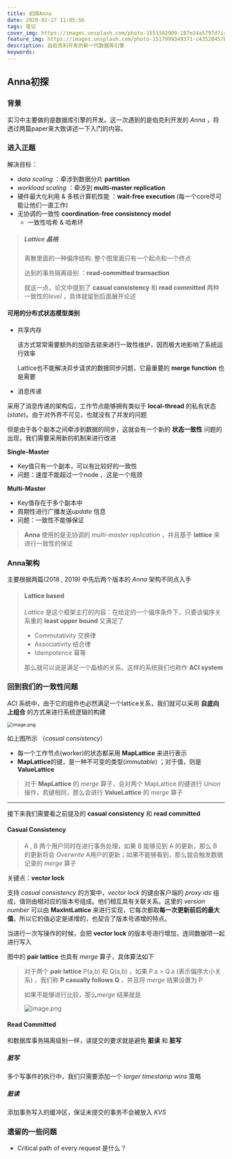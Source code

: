 ```yaml
---
title: 初探Anna
date: 2020-02-17 11:05:56
tags: 笔记
cover_img: https://images.unsplash.com/photo-1551342909-187e24a5797d?ixlib=rb-1.2.1&ixid=eyJhcHBfaWQiOjEyMDd9&auto=format&fit=crop&w=675&q=80
feature_img: https://images.unsplash.com/photo-1517999349371-c43520457b23?ixlib=rb-1.2.1&ixid=eyJhcHBfaWQiOjEyMDd9&auto=format&fit=crop&w=634&q=80
description: 由伯克利开发的新一代数据库引擎
keywords:
---
```


## Anna初探

### 背景

实习中主要做的是数据库引擎的开发。这一次遇到的是伯克利开发的 *Anna* ，将透过两篇paper来大致讲述一下入门的内容。

### 进入正题

解决目标：

- *data scaling* ：牵涉到数据分片 **partition**
- *workload scaling* ：牵涉到 **multi-master replication**
- 硬件最大化利用 & 多核计算机性能 ：**wait-free execution** (每一个core尽可能让他们一直工作)
- 无协调的一致性 **coordination-free consistency model**
  - 一致性哈希 & 哈希环

> ##### Lattice 晶格
>
> 离散里面的一种偏序结构. 整个图里面只有一个起点和一个终点
>
> 达到的事务隔离级别 ：**read-committed transaction**
>
> 就这一点，论文中提到了 **casual consistency** 和 **read committed** 两种一致性的*level* ，具体就留到后面展开论述

#### 可用的分布式状态模型类别

- 共享内存

  该方式常常需要额外的加锁去锁来进行一致性维护，因而极大地影响了系统运行效率

  Lattice也不能解决异步请求的数据同步问题，它最重要的 **merge function** 也是需要

- 消息传递

采用了消息传递的架构后，工作节点能够拥有类似于 **local-thread** 的私有状态(*state*)。由于对外界不可见，也就没有了并发的问题

但是由于各个副本之间牵涉到数据的同步，这就会有一个新的 **状态一致性** 问题的出现，我们需要采用新的机制来进行改进

**Single-Master**

- Key值只有一个副本，可以有比较好的一致性
- 问题：速度不能超过一个node ，这是一个瓶颈

**Multi-Master**

- Key值存在于多个副本中
- 周期性进行广播发送*update* 信息
- 问题：一致性不能够保证

> **Anna** 使用的是无协调的 *multi-master replication* ，并且基于 **lattice** 来进行一致性的保证

### Anna架构

主要根据两篇(2018 , 2019) 中先后两个版本的 *Anna* 架构不同点入手

> #### Lattice based
>
> *Lattice* 是这个框架主打的内容：在给定的一个偏序条件下，只要该偏序关系重的 **least upper bound** 又满足了
>
> - Commutativity 交换律
> - Associativity 结合律
> - Idempotence 幂等
>
> 那么就可以说是满足一个晶格的关系。这样的系统我们也称作 **ACI system**

### 回到我们的一致性问题

*ACI* 系统中，由于它的组件也必然满足一个lattice关系，我们就可以采用 **自底向上组合** 的方式来进行系统逻辑的构建

<img src="https://i.loli.net/2020/02/17/cYaxepWz2ZdgVTj.png" alt="image.png" style="zoom: 77%;" />

如上图所示 （*casual consistency*）

- 每一个工作节点(worker)的状态都采用 **MapLattice** 来进行表示
- **MapLattice**的键，是一种不可变的类型(*immutable*) ；对于值，则是 **ValueLattice**

> 对于 **MapLattice** 的 *merge* 算子，会对两个 MapLattice 的键进行 *Union* 操作，若键相同，那么会进行 **ValueLattice** 的 *merge* 算子

---

接下来我们需要看之前提及的 **casual consistency** 和 **read committed** 

#### Casual Consistency

> A , B 两个用户同时在进行事务处理，如果 B 能够见到 A 的更新，那么 B 的更新将会 *Overwrite* A用户的更新；如果不能够看到，那么就会触发数据记录的 *merge* 算子

关键点：**vector lock**

支持 *casual consistency* 的方案中，*vector lock* 的键由客户端的 *proxy ids* 组成，值则由相对应的版本号组成。他们相互具有关联关系。这里的 *version number* 可以由 **MaxIntLattice** 来进行实现，它每次都取**每一次更新前后的最大值**，所以它的值必定是递增的，也契合了版本号递增的特点。

当进行一次写操作的时候，会把 **vector lock** 的版本号进行增加，连同数据项一起进行写入

图中的 **pair lattice** 也具有 *merge* 算子，具体算法如下

> 对于两个 **pair lattice** P(a,b) 和 Q(a,b) ，如果 P.a > Q.a (表示偏序大小关系) ，我们称 **P casually follows Q** ，并且将 *merge* 结果设置为 P
>
> 如果不能够进行比较，那么*merge* 结果就是
>
> ![image.png](https://i.loli.net/2020/02/17/cbe2SQOmtJ9KPrx.png)

#### Read Committed

和数据库事务隔离级别一样，读提交的要求就是避免 **脏读** 和 **脏写**

##### 脏写

多个写事件的执行中，我们只需要添加一个 *larger timestamp wins* 策略

##### 脏读

添加事务写入的缓冲区，保证未提交的事务不会被放入 *KVS*

### 遗留的一些问题

- Critical path of every request 是什么？


